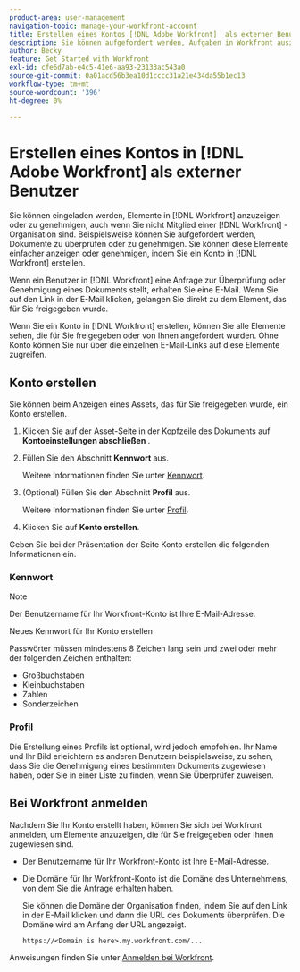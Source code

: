 ```yaml
---
product-area: user-management
navigation-topic: manage-your-workfront-account
title: Erstellen eines Kontos [!DNL Adobe Workfront]  als externer Benutzer
description: Sie können aufgefordert werden, Aufgaben in Workfront auszuführen, auch wenn Sie nicht Mitglied einer Organisation in Workfront sind. Sie können diese Arbeit einfacher erledigen, indem Sie ein Konto in Workfront erstellen.
author: Becky
feature: Get Started with Workfront
exl-id: cfe6d7ab-e4c5-41e6-aa93-23133ac543a0
source-git-commit: 0a01acd56b3ea10d1cccc31a21e434da55b1ec13
workflow-type: tm+mt
source-wordcount: '396'
ht-degree: 0%

---
```


# Erstellen eines Kontos in [!DNL Adobe Workfront] als externer Benutzer

Sie können eingeladen werden, Elemente in [!DNL Workfront] anzuzeigen oder zu genehmigen, auch wenn Sie nicht Mitglied einer [!DNL Workfront] -Organisation sind. Beispielsweise können Sie aufgefordert werden, Dokumente zu überprüfen oder zu genehmigen. Sie können diese Elemente einfacher anzeigen oder genehmigen, indem Sie ein Konto in [!DNL Workfront] erstellen.

Wenn ein Benutzer in [!DNL Workfront] eine Anfrage zur Überprüfung oder Genehmigung eines Dokuments stellt, erhalten Sie <!--or shares a Workfront object such as a report or Board with you, -->eine E-Mail. Wenn Sie auf den Link in der E-Mail klicken, gelangen Sie direkt zu dem Element, das für Sie freigegeben wurde.

Wenn Sie ein Konto in [!DNL Workfront] erstellen, können Sie alle Elemente sehen, die für Sie freigegeben oder von Ihnen angefordert wurden. Ohne Konto können Sie nur über die einzelnen E-Mail-Links auf diese Elemente zugreifen.

## Konto erstellen

Sie können beim Anzeigen eines Assets, das für Sie freigegeben wurde, ein Konto erstellen.

1. Klicken Sie auf der Asset-Seite in der Kopfzeile des Dokuments auf **Kontoeinstellungen abschließen** .

1. Füllen Sie den Abschnitt **Kennwort** aus.

   Weitere Informationen finden Sie unter [Kennwort](#password).

1. (Optional) Füllen Sie den Abschnitt **Profil** aus.

   Weitere Informationen finden Sie unter [Profil](#profile).

1. Klicken Sie auf **Konto erstellen**.


Geben Sie bei der Präsentation der Seite Konto erstellen die folgenden Informationen ein.

### Kennwort

>[!NOTE]
>
>Der Benutzername für Ihr Workfront-Konto ist Ihre E-Mail-Adresse.

Neues Kennwort für Ihr Konto erstellen

Passwörter müssen mindestens 8 Zeichen lang sein und zwei oder mehr der folgenden Zeichen enthalten:

* Großbuchstaben
* Kleinbuchstaben
* Zahlen
* Sonderzeichen

### Profil

Die Erstellung eines Profils ist optional, wird jedoch empfohlen. Ihr Name und Ihr Bild erleichtern es anderen Benutzern beispielsweise, zu sehen, dass Sie die Genehmigung eines bestimmten Dokuments zugewiesen haben, oder Sie in einer Liste zu finden, wenn Sie Überprüfer zuweisen.

## Bei Workfront anmelden

Nachdem Sie Ihr Konto erstellt haben, können Sie sich bei Workfront anmelden, um Elemente anzuzeigen, die für Sie freigegeben oder Ihnen zugewiesen sind.

* Der Benutzername für Ihr Workfront-Konto ist Ihre E-Mail-Adresse.
* Die Domäne für Ihr Workfront-Konto ist die Domäne des Unternehmens, von dem Sie die Anfrage erhalten haben.

  Sie können die Domäne der Organisation finden, indem Sie auf den Link in der E-Mail klicken und dann die URL des Dokuments überprüfen. Die Domäne wird am Anfang der URL angezeigt.

  `https://<Domain is here>.my.workfront.com/...`

Anweisungen finden Sie unter [Anmelden bei Workfront](/help/quicksilver/workfront-basics/manage-your-account-and-profile/managing-your-workfront-account/log-in-to-workfront.md).
